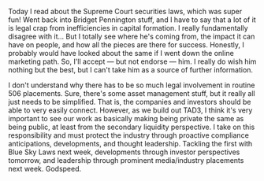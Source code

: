 Today I read about the Supreme Court securities laws, which was super fun! Went back into Bridget Pennington stuff, and I have to say that a lot of it is legal crap from inefficiencies in capital formation. I really fundamentally disagree with it... But I totally see where he's coming from, the impact it can have on people, and how all the pieces are there for success. Honestly, I probably would have looked about the same if I went down the online marketing path. So, I'll accept — but not endorse — him. I really do wish him nothing but the best, but I can't take him as a source of further information.

I don't understand why there has to be so much legal involvement in routine 506 placements. Sure, there's some asset management stuff, but it really all just needs to be simplified. That is, the companies and investors should be able to very easily connect. However, as we build out TAD3, I think it's very important to see our work as basically making being private the same as being public, at least from the secondary liquidity perspective. I take on this responsibility and must protect the industry through proactive compliance anticipations, developments, and thought leadership. Tackling the first with Blue Sky Laws next week, developments through investor perspectives tomorrow, and leadership through prominent media/industry placements next week. Godspeed.
